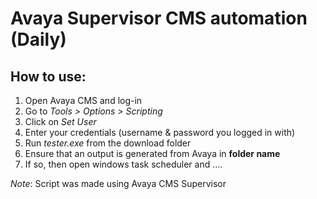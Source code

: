 # Avaya Supervisor CMS automation (Daily)
## How to use:
1. Open Avaya CMS and log-in
2. Go to *Tools > Options > Scripting*
3. Click on *Set User*
4. Enter your credentials (username & password you logged in with)
5. Run *tester.exe* from the download folder
6. Ensure that an output is generated from Avaya in **folder name**
7. If so, then open windows task scheduler and ....


*Note*: Script was made using Avaya CMS Supervisor
